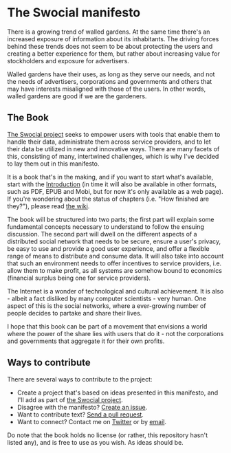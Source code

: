 <!--{
  "title": "The Swocial manifesto",
  "status": null,
  "previous": null,
  "next": null
}-->
# The Swocial manifesto

There is a growing trend of walled gardens. At the same time there's an increased exposure of information about its inhabitants. The driving forces behind these trends does not seem to be about protecting the users and creating a better experience for them, but rather about increasing value for stockholders and exposure for advertisers.

Walled gardens have their uses, as long as they serve our needs, and not the needs of advertisers, corporations and governments and others that may have interests misaligned with those of the users. In other words, walled gardens are good if we are the gardeners.

## The Book

[The Swocial project](http://github.com/swocial) seeks to empower users with tools that enable them to handle their data, administrate them across service providers, and to let their data be utilized in new and innovative ways. There are many facets of this, consisting of many, intertwined challenges, which is why I've decided to lay them out in this manifesto.

It is a book that's in the making, and if you want to start what's available, start with the [Introduction](http://swocial.github.io/intro) (in time it will also be available in other formats, such as PDF, EPUB and Mobi, but for now it's only available as a web page). If you're wondering about the status of chapters (i.e. "How finished are they?"), please read [the wiki](https://github.com/swocial/swocial.github.io/wiki).

The book will be structured into two parts; the first part will explain some fundamental concepts necessary to understand to follow the ensuing discussion. The second part will dwell on the different aspects of a distributed social network that needs to be secure, ensure a user's privacy, be easy to use and provide a good user experience, and offer a flexible range of means to distribute and consume data. It will also take into account that such an environment needs to offer incentives to service providers, i.e. allow them to make profit, as all systems are somehow bound to economics (financial surplus being one for service providers).

The Internet is a wonder of technological and cultural achievement. It is also - albeit a fact disliked by many computer scientists - very human. One aspect of this is the social networks, where a ever-growing number of people decides to partake and share their lives.

I hope that this book can be part of a movement that envisions a world where the power of the share lies with users that do it - not the corporations and governments that aggregate it for their own profits.

## Ways to contribute

There are several ways to contribute to the project:

* Create a project that's based on ideas presented in this manifesto, and I'll add as part of [the Swocial project](https://github.com/swocial).
* Disagree with the manifesto? [Create an issue](https://github.com/swocial/swocial.github.io/issues).
* Want to contribute text? [Send a pull request](https://github.com/swocial/swocial.github.io/pulls).
* Want to connect? Contact me on [Twitter](https://twitter.com/megoth) or by [email](mailto:arne.hassel@gmail.com).

Do note that the book holds no license (or rather, this repository hasn't listed any), and is free to use as you wish. As ideas should be.